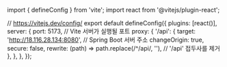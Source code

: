 import { defineConfig } from 'vite';
import react from '@vitejs/plugin-react';

// https://vitejs.dev/config/
export default defineConfig({
plugins: [react()],
server: {
port: 5173, // Vite 서버가 실행될 포트
proxy: {
'/api': {
target: 'http://18.116.28.134:8080', // Spring Boot 서버 주소
changeOrigin: true,
secure: false,
rewrite: (path) => path.replace(/^\/api/, ''), // '/api' 접두사를 제거
},
},
},
});